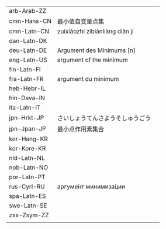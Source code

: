 | | | |
|-|-|-|
| arb-Arab-ZZ |  |  |
| cmn-Hans-CN | 最小值自变量点集 |  |
| cmn-Latn-CN | zuìxiǎozhí zìbiànliàng diǎn jí |  |
| dan-Latn-DK |  |  |
| deu-Latn-DE | Argument des Minimums [n] |  |
| eng-Latn-US | argument of the minimum |  |
| fin-Latn-FI |  |  |
| fra-Latn-FR | argument du minimum |  |
| heb-Hebr-IL |  |  |
| hin-Deva-IN |  |  |
| ita-Latn-IT |  |  |
| jpn-Hrkt-JP | さいしょうてんさようそしゅうごう |  |
| jpn-Jpan-JP | 最小点作用素集合 |  |
| kor-Hang-KR |  |  |
| kor-Kore-KR |  |  |
| nld-Latn-NL |  |  |
| nob-Latn-NO |  |  |
| por-Latn-PT |  |  |
| rus-Cyrl-RU | аргуме́нт минимиза́ции |  |
| spa-Latn-ES |  |  |
| swe-Latn-SE |  |  |
| zxx-Zsym-ZZ |  |  |
|  |  |  |

